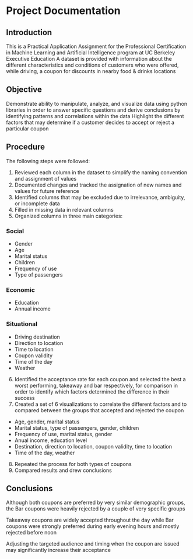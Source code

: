 # Project Documentation

## Introduction

This is a Practical Application Assignment for the Professional Certification in Machine Learning and Artificial Intelligence program at UC Berkeley Executive Education
A dataset is provided with information about the different characteristics and conditions of customers who were offered, while driving, a coupon for discounts in nearby food & drinks locations

## Objective

Demonstrate ability to manipulate, analyze, and visualize data using python libraries in order to answer specific questions and derive conclusions by identifying patterns and correlations within the data
Highlight the different factors that may determine if a customer decides to accept or reject a particular coupon 

## Procedure

The following steps were followed:

1. Reviewed each column in the dataset to simplify the naming convention and assignment of values
2. Documented changes and tracked the assignation of new names and values for future reference 
3. Identified columns that may be excluded due to irrelevance, ambiguity, or incomplete data
4. Filled in missing data in relevant columns
5. Organized columns in three main categories:

### Social
* Gender
* Age
* Marital status
* Children
* Frequency of use
* Type of passengers

### Economic
* Education
* Annual income

### Situational
* Driving destination
* Direction to location
* Time to location
* Coupon validity
* Time of the day
* Weather

6. Identified the acceptance rate for each coupon and selected the best a worst performing, takeaway and bar respectively, for comparison in order to identify which factors determined the difference in their success
7. Created a set of 6 visualizations to correlate the different factors and to compared between the groups that accepted and rejected the coupon

* Age, gender, marital status
* Marital status, type of passengers, gender, children
* Frequency of use, marital status, gender
* Anual income, education level
* Destination, direction to location, coupon validity, time to location
* Time of the day, weather

8. Repeated the process for both types of coupons
9. Compared results and drew conclusions

## Conclusions

Although both coupons are preferred by very similar demographic groups, the Bar coupons were heavily rejected by a couple of very specific groups

Takeaway coupons are widely accepted throughout the day while Bar coupons were strongly preferred during early evening hours and mostly rejected before noon

Adjusting the targeted audience and timing when the coupon are issued may significantly increase their acceptance

